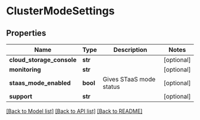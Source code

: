 # ClusterModeSettings

## Properties
Name | Type | Description | Notes
------------ | ------------- | ------------- | -------------
**cloud_storage_console** | **str** |  | [optional] 
**monitoring** | **str** |  | [optional] 
**staas_mode_enabled** | **bool** | Gives STaaS mode status | [optional] 
**support** | **str** |  | [optional] 

[[Back to Model list]](../README.md#documentation-for-models) [[Back to API list]](../README.md#documentation-for-api-endpoints) [[Back to README]](../README.md)


